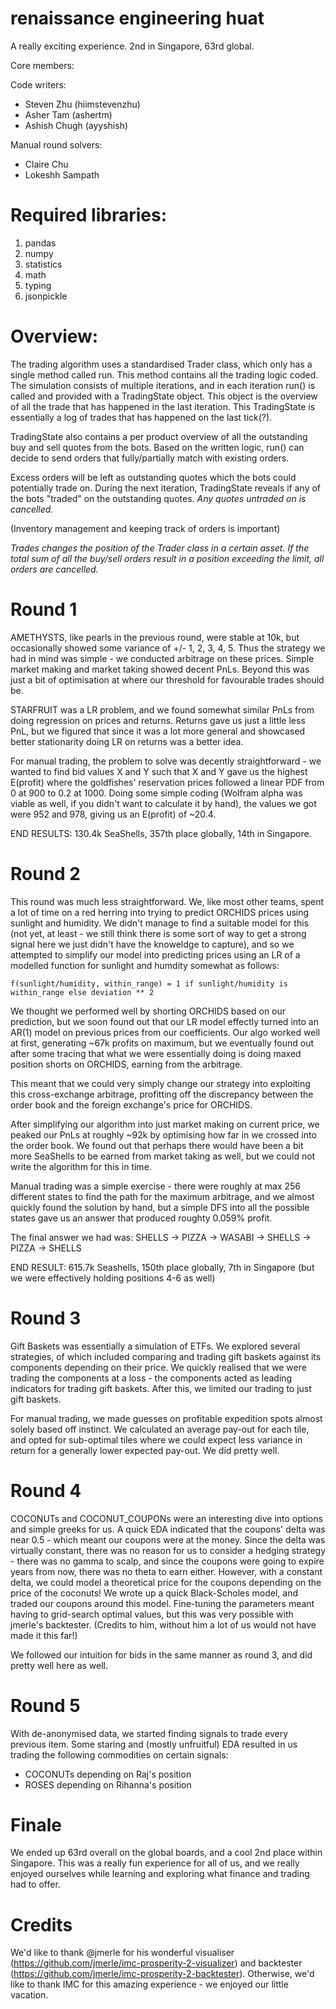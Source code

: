 # renaissance engineering huat

A really exciting experience. 2nd in Singapore, 63rd global.

Core members:

Code writers:
- Steven Zhu (hiimstevenzhu)
- Asher Tam (ashertm)
- Ashish Chugh (ayyshish)

Manual round solvers:
- Claire Chu
- Lokeshh Sampath

# Required libraries:

1. pandas
2. numpy
3. statistics
4. math
5. typing
6. jsonpickle

# Overview:

The trading algorithm uses a standardised Trader class, which only has a single method called run. This method contains all the trading logic coded. The simulation consists of multiple iterations, and in each iteration run() is called and provided with a TradingState object. This object is the overview of all the trade that has happened in the last iteration. This TradingState is essentially a log of trades that has happened on the last tick(?).

TradingState also contains a per product overview of all the outstanding buy and sell quotes from the bots. Based on the written logic, run() can decide to send orders that fully/partially match with existing orders.

Excess orders will be left as outstanding quotes which the bots could potentially trade on. During the next iteration, TradingState reveals if any of the bots "traded" on the outstanding quotes. _Any quotes untraded on is cancelled._

(Inventory management and keeping track of orders is important)

_Trades changes the position of the Trader class in a certain asset. If the total sum of all the buy/sell orders result in a position exceeding the limit, all orders are cancelled._

# Round 1

AMETHYSTS, like pearls in the previous round, were stable at 10k, but occasionally showed some variance of +/- 1, 2, 3, 4, 5. Thus the strategy we had in mind was simple - we conducted arbitrage on these prices. Simple market making and market taking showed decent PnLs. Beyond this was just a bit of optimisation at where our threshold for favourable trades should be.

STARFRUIT was a LR problem, and we found somewhat similar PnLs from doing regression on prices and returns. Returns gave us just a little less PnL, but we figured that since it was a lot more general and showcased better stationarity doing LR on returns was a better idea.

For manual trading, the problem to solve was decently straightforward - we wanted to find bid values X and Y such that X and Y gave us the highest E(profit) where the goldfishes' reservation prices followed a linear PDF from 0 at 900 to 0.2 at 1000. Doing some simple coding (Wolfram alpha was viable as well, if you didn't want to calculate it by hand), the values we got were 952 and 978, giving us an E(profit) of ~20.4.

END RESULTS: 130.4k SeaShells, 357th place globally, 14th in Singapore.

# Round 2

This round was much less straightforward. We, like most other teams, spent a lot of time on a red herring into trying to predict ORCHIDS prices using sunlight and humidity. We didn't manage to find a suitable model for this (not yet, at least - we still think there is some sort of way to get a strong signal here we just didn't have the knoweldge to capture), and so we attempted to simplify our model into predicting prices using an LR of a modelled function for sunlight and humdity somewhat as follows:

    f(sunlight/humidity, within_range) = 1 if sunlight/humidity is within_range else deviation ** 2

We thought we performed well by shorting ORCHIDS based on our prediction, but we soon found out that our LR model effectly turned into an AR(1) model on previous prices from our coefficients. Our algo worked well at first, generating ~67k profits on maximum, but we eventually found out after some tracing that what we were essentially doing is doing maxed position shorts on ORCHIDS, earning from the arbitrage.

This meant that we could very simply change our strategy into exploiting this cross-exchange arbitrage, profitting off the discrepancy between the order book and the foreign exchange's price for ORCHIDS.

After simplifying our algorithm into just market making on current price, we peaked our PnLs at roughly ~92k by optimising how far in we crossed into the order book. We found out that perhaps there would have been a bit more SeaShells to be earned from market taking as well, but we could not write the algorithm for this in time.

Manual trading was a simple exercise - there were roughly at max 256 different states to find the path for the maximum arbitrage, and we almost quickly found the solution by hand, but a simple DFS into all the possible states gave us an answer that produced roughty 0.059% profit.

The final answer we had was: SHELLS -> PIZZA -> WASABI -> SHELLS -> PIZZA -> SHELLS

END RESULT: 615.7k Seashells, 150th place globally, 7th in Singapore (but we were effectively holding positions 4-6 as well)

# Round 3

Gift Baskets was essentially a simulation of ETFs. We explored several strategies, of which included comparing and trading gift baskets against its components depending on their price. We quickly realised that we were trading the components at a loss - the components acted as leading indicators for trading gift baskets. After this, we limited our trading to just gift baskets.

For manual trading, we made guesses on profitable expedition spots almost solely based off instinct. We calculated an average pay-out for each tile, and opted for sub-optimal tiles where we could expect less variance in return for a generally lower expected pay-out. We did pretty well.

# Round 4

COCONUTs and COCONUT_COUPONs were an interesting dive into options and simple greeks for us. A quick EDA indicated that the coupons' delta was near 0.5 - which meant our coupons were at the money. Since the delta was virtually constant, there was no reason for us to consider a hedging strategy - there was no gamma to scalp, and since the coupons were going to expire years from now, there was no theta to earn either. However, with a constant delta, we could model a theoretical price for the coupons depending on the price of the coconuts! We wrote up a quick Black-Scholes model, and traded our coupons around this model. Fine-tuning the parameters meant having to grid-search optimal values, but this was very possible with jmerle's backtester. (Credits to him, without him a lot of us would not have made it this far!)

We followed our intuition for bids in the same manner as round 3, and did pretty well here as well.

# Round 5

With de-anonymised data, we started finding signals to trade every previous item. Some staring and (mostly unfruitful) EDA resulted in us trading the following commodities on certain signals:

- COCONUTs depending on Raj's position
- ROSES depending on Rihanna's position

# Finale

We ended up 63rd overall on the global boards, and a cool 2nd place within Singapore. This was a really fun experience for all of us, and we really enjoyed ourselves while learning and exploring what finance and trading had to offer.

# Credits

We'd like to thank @jmerle for his wonderful visualiser (https://github.com/jmerle/imc-prosperity-2-visualizer) and backtester (https://github.com/jmerle/imc-prosperity-2-backtester). Otherwise, we'd like to thank IMC for this amazing experience - we enjoyed our little vacation. 

  

